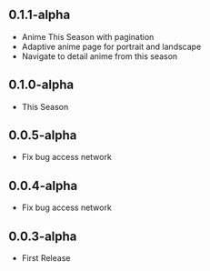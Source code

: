 ## **0.1.1-alpha**
- Anime This Season with pagination
- Adaptive anime page for portrait and landscape
- Navigate to detail anime from this season

## **0.1.0-alpha**
- This Season

## **0.0.5-alpha**
- Fix bug access network

## **0.0.4-alpha**
- Fix bug access network

## **0.0.3-alpha**
- First Release